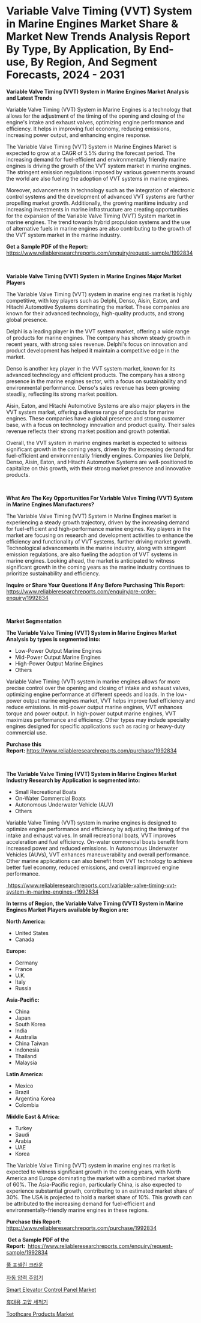 <p><h1>Variable Valve Timing (VVT) System in Marine Engines Market Share & Market New Trends Analysis Report By Type, By Application, By End-use, By Region, And Segment Forecasts, 2024 - 2031</h1></p><p><strong>Variable Valve Timing (VVT) System in Marine Engines Market Analysis and Latest Trends</strong></p>
<p><p>Variable Valve Timing (VVT) System in Marine Engines is a technology that allows for the adjustment of the timing of the opening and closing of the engine's intake and exhaust valves, optimizing engine performance and efficiency. It helps in improving fuel economy, reducing emissions, increasing power output, and enhancing engine response.</p><p>The Variable Valve Timing (VVT) System in Marine Engines Market is expected to grow at a CAGR of 5.5% during the forecast period. The increasing demand for fuel-efficient and environmentally friendly marine engines is driving the growth of the VVT system market in marine engines. The stringent emission regulations imposed by various governments around the world are also fueling the adoption of VVT systems in marine engines.</p><p>Moreover, advancements in technology such as the integration of electronic control systems and the development of advanced VVT systems are further propelling market growth. Additionally, the growing maritime industry and increasing investments in marine infrastructure are creating opportunities for the expansion of the Variable Valve Timing (VVT) System market in marine engines. The trend towards hybrid propulsion systems and the use of alternative fuels in marine engines are also contributing to the growth of the VVT system market in the marine industry.</p></p>
<p><strong>Get a Sample PDF of the Report:&nbsp;</strong> <a href="https://www.reliableresearchreports.com/enquiry/request-sample/1992834">https://www.reliableresearchreports.com/enquiry/request-sample/1992834</a></p>
<p>&nbsp;</p>
<p><strong>Variable Valve Timing (VVT) System in Marine Engines Major Market Players</strong></p>
<p><p>The Variable Valve Timing (VVT) system in marine engines market is highly competitive, with key players such as Delphi, Denso, Aisin, Eaton, and Hitachi Automotive Systems dominating the market. These companies are known for their advanced technology, high-quality products, and strong global presence.</p><p>Delphi is a leading player in the VVT system market, offering a wide range of products for marine engines. The company has shown steady growth in recent years, with strong sales revenue. Delphi's focus on innovation and product development has helped it maintain a competitive edge in the market.</p><p>Denso is another key player in the VVT system market, known for its advanced technology and efficient products. The company has a strong presence in the marine engines sector, with a focus on sustainability and environmental performance. Denso's sales revenue has been growing steadily, reflecting its strong market position.</p><p>Aisin, Eaton, and Hitachi Automotive Systems are also major players in the VVT system market, offering a diverse range of products for marine engines. These companies have a global presence and strong customer base, with a focus on technology innovation and product quality. Their sales revenue reflects their strong market position and growth potential.</p><p>Overall, the VVT system in marine engines market is expected to witness significant growth in the coming years, driven by the increasing demand for fuel-efficient and environmentally friendly engines. Companies like Delphi, Denso, Aisin, Eaton, and Hitachi Automotive Systems are well-positioned to capitalize on this growth, with their strong market presence and innovative products.</p></p>
<p>&nbsp;</p>
<p><strong>What Are The Key Opportunities For Variable Valve Timing (VVT) System in Marine Engines Manufacturers?</strong></p>
<p><p>The Variable Valve Timing (VVT) System in Marine Engines market is experiencing a steady growth trajectory, driven by the increasing demand for fuel-efficient and high-performance marine engines. Key players in the market are focusing on research and development activities to enhance the efficiency and functionality of VVT systems, further driving market growth. Technological advancements in the marine industry, along with stringent emission regulations, are also fueling the adoption of VVT systems in marine engines. Looking ahead, the market is anticipated to witness significant growth in the coming years as the marine industry continues to prioritize sustainability and efficiency.</p></p>
<p><strong>Inquire or Share Your Questions If Any Before Purchasing This Report:</strong> <a href="https://www.reliableresearchreports.com/enquiry/pre-order-enquiry/1992834">https://www.reliableresearchreports.com/enquiry/pre-order-enquiry/1992834</a></p>
<p>&nbsp;</p>
<p><strong>Market Segmentation</strong></p>
<p><strong>The Variable Valve Timing (VVT) System in Marine Engines Market Analysis by types is segmented into:</strong></p>
<p><ul><li>Low-Power Output Marine Engines</li><li>Mid-Power Output Marine Engines</li><li>High-Power Output Marine Engines</li><li>Others</li></ul></p>
<p><p>Variable Valve Timing (VVT) system in marine engines allows for more precise control over the opening and closing of intake and exhaust valves, optimizing engine performance at different speeds and loads. In the low-power output marine engines market, VVT helps improve fuel efficiency and reduce emissions. In mid-power output marine engines, VVT enhances torque and power output. In high-power output marine engines, VVT maximizes performance and efficiency. Other types may include specialty engines designed for specific applications such as racing or heavy-duty commercial use.</p></p>
<p><strong>Purchase this Report:&nbsp;</strong><a href="https://www.reliableresearchreports.com/purchase/1992834">https://www.reliableresearchreports.com/purchase/1992834</a></p>
<p>&nbsp;</p>
<p><strong>The Variable Valve Timing (VVT) System in Marine Engines Market Industry Research by Application is segmented into:</strong></p>
<p><ul><li>Small Recreational Boats</li><li>On-Water Commercial Boats</li><li>Autonomous Underwater Vehicle (AUV)</li><li>Others</li></ul></p>
<p><p>Variable Valve Timing (VVT) system in marine engines is designed to optimize engine performance and efficiency by adjusting the timing of the intake and exhaust valves. In small recreational boats, VVT improves acceleration and fuel efficiency. On-water commercial boats benefit from increased power and reduced emissions. In Autonomous Underwater Vehicles (AUVs), VVT enhances maneuverability and overall performance. Other marine applications can also benefit from VVT technology to achieve better fuel economy, reduced emissions, and overall improved engine performance.</p></p>
<p><a href="https://www.reliableresearchreports.com/variable-valve-timing-vvt-system-in-marine-engines-r1992834">&nbsp;https://www.reliableresearchreports.com/variable-valve-timing-vvt-system-in-marine-engines-r1992834</a></p>
<p><strong>In terms of Region, the Variable Valve Timing (VVT) System in Marine Engines Market Players available by Region are:</strong></p>
<p>
    <p> <strong> North America: </strong>
        <ul>
            <li>United States</li>
            <li>Canada</li>
        </ul>
        </p> 
    <p> <strong> Europe: </strong>
        <ul>
            <li>Germany</li>
            <li>France</li>
            <li>U.K.</li>
            <li>Italy</li>
            <li>Russia</li>
        </ul>
        </p> 
    <p> <strong> Asia-Pacific: </strong>
        <ul>
            <li>China</li>
            <li>Japan</li>
            <li>South Korea</li>
            <li>India</li>
            <li>Australia</li>
            <li>China Taiwan</li>
            <li>Indonesia</li>
            <li>Thailand</li>
            <li>Malaysia</li>
        </ul>
        </p> 
    <p> <strong> Latin America: </strong>
        <ul>
            <li>Mexico</li>
            <li>Brazil</li>
            <li>Argentina Korea</li>
            <li>Colombia</li>
        </ul>
        </p> 
    <p> <strong> Middle East & Africa: </strong>
        <ul>
            <li>Turkey</li>
            <li>Saudi</li>
            <li>Arabia</li>
            <li>UAE</li>
            <li>Korea</li>
        </ul>
    </p>
    </p>
<p><p>The Variable Valve Timing (VVT) system in marine engines market is expected to witness significant growth in the coming years, with North America and Europe dominating the market with a combined market share of 60%. The Asia-Pacific region, particularly China, is also expected to experience substantial growth, contributing to an estimated market share of 30%. The USA is projected to hold a market share of 10%. This growth can be attributed to the increasing demand for fuel-efficient and environmentally-friendly marine engines in these regions.</p></p>
<p><strong>Purchase this Report: </strong><a href="https://www.reliableresearchreports.com/purchase/1992834">https://www.reliableresearchreports.com/purchase/1992834</a></p>
<p>&nbsp;<strong>Get a Sample PDF of the Report:&nbsp;&nbsp;</strong><a href="https://www.reliableresearchreports.com/enquiry/request-sample/1992834">https://www.reliableresearchreports.com/enquiry/request-sample/1992834</a></p>
<p><strong></strong></p>
<p><p><a href="https://medium.com/@wpzbonrg51/%ED%92%80-%ED%8F%AC%EC%85%80%EB%A6%B0-%EC%99%95%EA%B4%80-%EC%8B%9C%EC%9E%A5-%EA%B7%9C%EB%AA%A8%EB%8A%94-%EC%97%B0%ED%8F%89%EA%B7%A0-%EC%84%B1%EC%9E%A5%EB%A5%A0-5-8-%EB%A1%9C-%EC%84%B1%EC%9E%A5%ED%95%98%EA%B3%A0-%EC%9E%88%EC%9C%BC%EB%A9%B0-%EC%9D%B4-%EB%B3%B4%EA%B3%A0%EC%84%9C%EB%8A%94-%EC%9C%A0%ED%98%95-%EC%9D%91%EC%9A%A9-%EC%84%B1%EC%9E%A5-%EB%B0%8F-2024%EB%85%84%EB%B6%80%ED%84%B0-2031%EB%85%84%EA%B9%8C%EC%A7%80%EC%9D%98-%EC%98%88%EC%B8%A1-%EB%B6%84%EC%84%9D%EC%9D%84-%EB%8B%A4%EB%A3%B9%EB%8B%88%EB%8B%A4-6723eeaa0e1e">풀 포셀린 크라운</a></p><p><a href="https://github.com/mduzzalmduzzal601/Market-Research-Report-List-2/blob/main/421345072484.md">자동 압력 주입기</a></p><p><a href="https://github.com/DeonteStanton2023/Market-Research-Report-List-2/blob/main/smart-elevator-control-panel-market.md">Smart Elevator Control Panel Market</a></p><p><a href="https://medium.com/@aishahocikgt/%EA%B8%80%EB%A1%9C%EB%B2%8C-%ED%9C%B4%EB%8C%80%EC%9A%A9-%EC%95%95%EB%A0%A5-%EC%84%B8%EC%B2%99%EA%B8%B0-%EC%8B%9C%EC%9E%A5%EC%9D%98-%EC%A0%9C%ED%92%88-%EC%9C%A0%ED%98%95-%EC%9D%91%EC%9A%A9-%EB%B6%84%EC%95%BC-%EC%A7%80%EC%97%AD-%EB%B0%8F-%EA%B8%B0%EC%97%85%EB%B3%84-%EC%82%B0%EC%97%85-%EC%84%B8%EA%B7%B8%EB%A8%BC%ED%8A%B8-%EC%A0%84%EB%A7%9D-%EC%8B%9C%EC%9E%A5-%ED%8F%89%EA%B0%80-%EA%B2%BD%EC%9F%81-%EC%83%81%ED%99%A9-%ED%8A%B8%EB%A0%8C%EB%93%9C-%EB%B0%8F-%EC%98%88%EC%B8%A1-2024-2031-fe6260a7c917">휴대용 고압 세척기</a></p><p><a href="https://medium.com/@acqwoncopela/global-toothcare-products-market-by-product-type-by-application-by-region-and-companies-d398ba08b3af">Toothcare Products Market</a></p></p>